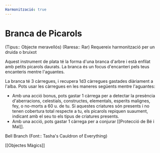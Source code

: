```yaml
---
Harmonització: true
---
```

# Branca de Picarols

(Tipus:: Objecte meravellós) (Raresa:: Rar) Requereix harmonització per un druida o bruixot

Aquest instrument de plata té la forma d'una branca d'arbre i està enfilat amb petits picarols daurats. La branca és un focus d'encanteri pels teus encanteris mentre l'aguantes.

La branca té 3 càrregues, i recupera 1d3 càrregues gastades diàriament a l'alba. Pots usar les càrregues en les maneres següents mentre l'aguantes:

- Amb una acció bonus, pots gastar 1 càrrega per a detectar la presència d'aberracions, celestials, constructes, elementals, esperits malignes, fey, o no-morts a 60 u. de tu. Si aquestes criatures són presents i no tenen cobertura total respecte a tu, els picarols repiquen suaument, indicant amb el seu to els tipus de criatures presents.
- Amb una acció, pots gastar 1 càrrega per a conjurar [[Protecció de Bé i Mal]].

Bell Branch (Font:: Tasha's Cauldron of Everything)

[[Objectes Màgics]]